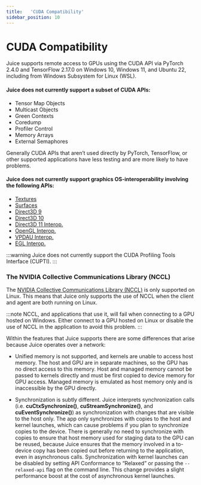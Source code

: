 ```yaml
---
title:   'CUDA Compatibility'
sidebar_position: 10
---
```

# CUDA Compatibility

Juice supports remote access to GPUs using the CUDA API via PyTorch 2.4.0 and TensorFlow 2.17.0 on Windows 10, Windows 11, and Ubuntu 22, including from Windows Subsystem for Linux (WSL).

#### Juice does not currently support a subset of CUDA APIs: 

- Tensor Map Objects
- Multicast Objects
- Green Contexts
- Coredump
- Profiler Control
- Memory Arrays
- External Semaphores

Generally CUDA APIs that aren’t used directly by PyTorch, TensorFlow, or other supported applications have less testing and are more likely to have problems.

#### Juice does not currently support graphics OS-interoperability involving the following APIs: 

- [Textures](https://docs.nvidia.com/cuda/cuda-driver-api/group__CUDA__TEXOBJECT.html)
- [Surfaces](https://docs.nvidia.com/cuda/cuda-driver-api/group__CUDA__SURFOBJECT.html#group__CUDA__SURFOBJECT)
- [Direct3D 9](https://docs.nvidia.com/cuda/cuda-driver-api/group__CUDA__D3D9.html#group__CUDA__D3D9)
- [Direct3D 10](https://docs.nvidia.com/cuda/cuda-driver-api/group__CUDA__D3D10.html#group__CUDA__D3D10)
- [Direct3D 11 Interop.](https://docs.nvidia.com/cuda/cuda-driver-api/group__CUDA__D3D11.html#group__CUDA__D3D11)
- [OpenGL Interop.](https://docs.nvidia.com/cuda/cuda-driver-api/group__CUDA__GL.html#group__CUDA__GL)
- [VPDAU Interop.](https://docs.nvidia.com/cuda/cuda-driver-api/group__CUDA__VDPAU.html#group__CUDA__VDPAU)
- [EGL Interop.](https://docs.nvidia.com/cuda/cuda-driver-api/group__CUDA__EGL.html#group__CUDA__EGL) 

:::warning
Juice does not currently support the CUDA Profiling Tools Interface (CUPTI).
:::

### The NVIDIA Collective Communications Library (NCCL)

The [NVIDIA Collective Communications Library (NCCL)](https://developer.nvidia.com/nccl) is only supported on Linux. This means that Juice only supports the use of NCCL when the client and agent are both running on Linux.  

:::note
NCCL, and applications that use it, will fail when connecting to a GPU hosted on Windows. Either connect to a GPU hosted on Linux or disable the use of NCCL in the application to avoid this problem.
:::

Within the features that Juice supports there are some differences that arise because Juice operates over a network: 

- Unified memory is not supported, and kernels are unable to access host memory. The host and GPU are in separate machines, so the GPU has no direct access to this memory. Host and managed memory cannot be passed to kernels directly and must be first copied to device memory for GPU access.  Managed memory is emulated as host memory only and is inaccessible by the GPU directly. 

- Synchronization is subtly different. Juice interprets synchronization calls (i.e. **cuCtxSynchronize()**, **cuStreamSynchronize()**, and **cuEventSynchronize()**) as synchronization with changes that are visible to the host only. The app only synchronizes with copies to the host and kernel launches, which can cause problems if you plan to synchronize copies to the device.  There is generally no need to synchronize with copies to ensure that host memory used for staging data to the GPU can be reused, because Juice ensures that the memory involved in a to-device copy has been copied out before returning to the application, even in asynchronous calls.  Synchronization with kernel launches can be disabled by setting API Conformance to “Relaxed” or passing the `--relaxed-api` flag on the command line. This change provides a slight performance boost at the cost of asynchronous kernel launches. 
